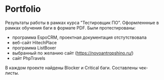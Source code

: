# Portfolio
Результаты работы в рамках курса "Тестировщик ПО".
Оформленнные в рамках обучения баги в формате PDF.
Были протестированы:
- программа EspoCRM, проектная документация отстутствовала
- веб-сайт HitechPlace
- программа ListBoxer
- выбранный по желанию сайт (https://novoantropshino.ru/)
- сайт PhpTravels

В каждом проекте найдены Blocker и Critical баги.
Составлены чек-листы.
